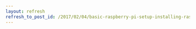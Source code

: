 ```yaml
---
layout: refresh
refresh_to_post_id: /2017/02/04/basic-raspberry-pi-setup-installing-raspbian
---
```

